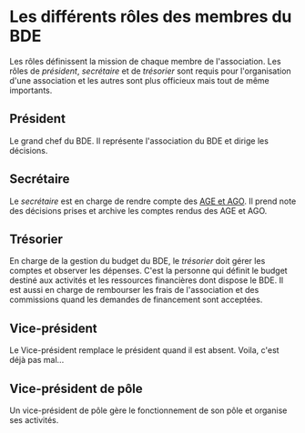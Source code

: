 # Les différents rôles des membres du BDE

Les rôles définissent la mission de chaque membre de l'association.
Les rôles de *président*, *secrétaire* et de *trésorier* sont requis pour l'organisation d'une association et les autres sont plus officieux mais tout de même importants.

## Président

Le grand chef du BDE.
Il représente l'association du BDE et dirige les décisions.

## Secrétaire

Le *secrétaire* est en charge de rendre compte des [AGE et AGO](ago-et-age.md).
Il prend note des décisions prises et archive les comptes rendus des AGE et AGO.

## Trésorier

En charge de la gestion du budget du BDE, le *trésorier* doit gérer les comptes et observer les dépenses.
C'est la personne qui définit le budget destiné aux activités et les ressources financières dont dispose le BDE.
Il est aussi en charge de rembourser les frais de l'association et des commissions quand les demandes de financement sont acceptées.

## Vice-président

Le Vice-président remplace le président quand il est absent.
Voila, c'est déjà pas mal...

## Vice-président de pôle

Un vice-président de pôle gère le fonctionnement de son pôle et organise ses activités.

